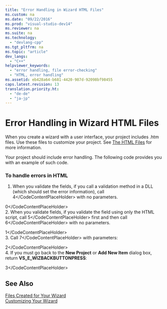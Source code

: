 ```yaml
---
title: "Error Handling in Wizard HTML Files"
ms.custom: na
ms.date: "09/22/2016"
ms.prod: "visual-studio-dev14"
ms.reviewer: na
ms.suite: na
ms.technology: 
  - "devlang-cpp"
ms.tgt_pltfrm: na
ms.topic: "article"
dev_langs: 
  - "C++"
helpviewer_keywords: 
  - "error handling, file error-checking"
  - "HTML, error handling"
ms.assetid: eb428a64-b681-4420-987d-92098bf98455
caps.latest.revision: 13
translation.priority.ht: 
  - "de-de"
  - "ja-jp"
---
```

# Error Handling in Wizard HTML Files
When you create a wizard with a user interface, your project includes .htm files. Use these files to customize your project. See [The HTML Files](../vs140/html-files.md) for more information.  
  
 Your project should include error handling. The following code provides you with an example of such code.  
  
### To handle errors in HTML  
  
1.  When you validate the fields, if you call a validation method in a DLL (which should set the error information), call <CodeContentPlaceHolder>4\</CodeContentPlaceHolder> with no parameters.  
  
<CodeContentPlaceHolder>0\</CodeContentPlaceHolder>  
2.  When you validate fields, if you validate the field using only the HTML script, call <CodeContentPlaceHolder>5\</CodeContentPlaceHolder> first and then call <CodeContentPlaceHolder>6\</CodeContentPlaceHolder> with no parameters.  
  
<CodeContentPlaceHolder>1\</CodeContentPlaceHolder>  
3.  Call <CodeContentPlaceHolder>7\</CodeContentPlaceHolder> with parameters:  
  
<CodeContentPlaceHolder>2\</CodeContentPlaceHolder>  
4.  If you must go back to the **New Project** or **Add New Item** dialog box, return **VS_E_WIZBACKBUTTONPRESS**:  
  
<CodeContentPlaceHolder>3\</CodeContentPlaceHolder>  
## See Also  
 [Files Created for Your Wizard](../vs140/files-created-for-your-wizard.md)   
 [Customizing Your Wizard](../vs140/customizing-your-wizard.md)